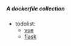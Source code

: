 ##### A dockerfile collection
* todolist:
    * [vue](https://github.com/guygubaby/dockerfile_practice/tree/master/vue)
    * [flask](https://github.com/guygubaby/dockerfile_practice/tree/master/flask)
